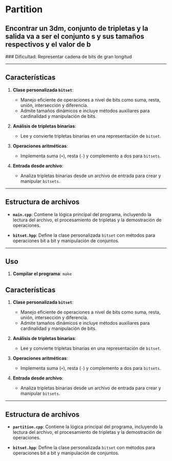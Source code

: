 # Partition
## Encontrar un 3dm, conjunto de tripletas y la salida va a ser el conjunto s y sus tamaños respectivos y el valor de b
### Dificultad: Representar cadena de bits de gran longitud

---

## Características

1. **Clase personalizada `bitset`**:
   - Manejo eficiente de operaciones a nivel de bits como suma, resta, unión, intersección y diferencia.
   - Admite tamaños dinámicos e incluye métodos auxiliares para cardinalidad y manipulación de bits.

2. **Análisis de tripletas binarias**:
   - Lee y convierte tripletas binarias en una representación de `bitset`.

3. **Operaciones aritméticas**:
   - Implementa suma (`+`), resta (`-`) y complemento a dos para `bitsets`.

4. **Entrada desde archivo**:
   - Analiza tripletas binarias desde un archivo de entrada para crear y manipular `bitsets`.

---

## Estructura de archivos

- **`main.cpp`**:
  Contiene la lógica principal del programa, incluyendo la lectura del archivo, el procesamiento de tripletas y la demostración de operaciones.

- **`bitset.hpp`**:
  Define la clase personalizada `bitset` con métodos para operaciones bit a bit y manipulación de conjuntos.

---

## Uso

1. **Compilar el programa**:
   `make`

## Características

1. **Clase personalizada `bitset`**:
   - Manejo eficiente de operaciones a nivel de bits como suma, resta, unión, intersección y diferencia.
   - Admite tamaños dinámicos e incluye métodos auxiliares para cardinalidad y manipulación de bits.

2. **Análisis de tripletas binarias**:
   - Lee y convierte tripletas binarias en una representación de `bitset`.

3. **Operaciones aritméticas**:
   - Implementa suma (`+`), resta (`-`) y complemento a dos para `bitsets`.

4. **Entrada desde archivo**:
   - Analiza tripletas binarias desde un archivo de entrada para crear y manipular `bitsets`.

---

## Estructura de archivos

- **`partition.cpp`**:
  Contiene la lógica principal del programa, incluyendo la lectura del archivo, el procesamiento de tripletas y la demostración de operaciones.

- **`bitset.hpp`**:
  Define la clase personalizada `bitset` con métodos para operaciones bit a bit y manipulación de conjuntos.


